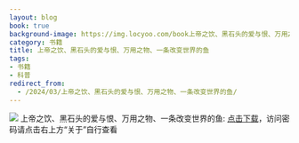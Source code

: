 ```yaml
---
layout: blog
book: true
background-image: https://img.locyoo.com/book上帝之饮、黑石头的爱与恨、万用之物、一条改变世界的鱼.jpg
category: 书籍
title: 上帝之饮、黑石头的爱与恨、万用之物、一条改变世界的鱼
tags:
- 书籍
- 科普
redirect_from:
  - /2024/03/上帝之饮、黑石头的爱与恨、万用之物、一条改变世界的鱼/
---
```

![](https://img.locyoo.com/book上帝之饮、黑石头的爱与恨、万用之物、一条改变世界的鱼.jpg)
上帝之饮、黑石头的爱与恨、万用之物、一条改变世界的鱼: <a name = "ref1" href="https://url18.ctfile.com/f/50983618-1418308001-f00b10?p=3619">点击下载</a>，访问密码请点击右上方“关于”自行查看